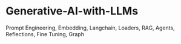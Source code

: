 # Generative-AI-with-LLMs

Prompt Engineering, Embedding, Langchain, Loaders, RAG, Agents, Reflections, Fine Tuning, Graph 
